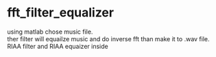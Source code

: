# fft_filter_equalizer

using matlab chose music file.  
ther filter will equailze music and do inverse fft than make it to .wav file.  
RIAA filter and RIAA equaizer inside
